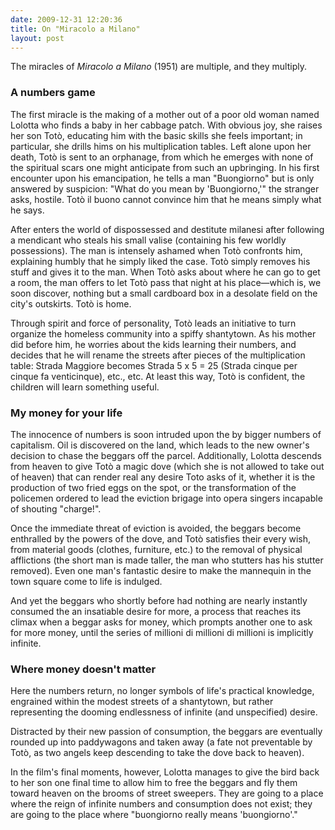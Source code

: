 ```yaml
---
date: 2009-12-31 12:20:36
title: On "Miracolo a Milano"
layout: post
---
```


The miracles of *Miracolo a Milano* (1951) are multiple, and they multiply.

### A numbers game
The first miracle is the making of a mother out of a poor old woman named Lolotta who finds a baby in her cabbage patch. With obvious joy, she raises her son Totò, educating him with the basic skills she feels important; in particular, she drills hims on his multiplication tables. Left alone upon her death, Totò is sent to an orphanage, from which he emerges with none of the spiritual scars one might anticipate from such an upbringing. In his first encounter upon his emancipation, he tells a man "Buongiorno" but is only answered by suspicion: "What do you mean by 'Buongiorno,'" the stranger asks, hostile. Totò il buono cannot convince him that he means simply what he says.

After enters the world of dispossessed and destitute milanesi after following a mendicant who steals his small valise (containing his few worldly possessions). The man is intensely ashamed when Totò confronts him, explaining humbly that he simply liked the case. Totò simply removes his stuff and gives it to the man. When Totò asks about where he can go to get a room, the man offers to let Totò pass that night at his place—which is, we soon discover, nothing but a small cardboard box in a desolate field on the city's outskirts. Totò is home.

Through spirit and force of personality, Totò leads an initiative to turn organize the homeless community into a spiffy shantytown. As his mother did before him, he worries about the kids learning their numbers, and decides that he will rename the streets after pieces of the multiplication table: Strada Maggiore becomes Strada 5 x 5 = 25 (Strada cinque per cinque fa venticinque), etc., etc. At least this way, Totò is confident, the children will learn something useful.

### My money for your life
The innocence of numbers is soon intruded upon the by bigger numbers of capitalism. Oil is discovered on the land, which leads to the new owner's decision to chase the beggars off the parcel. Additionally, Lolotta descends from heaven to give Totò a magic dove (which she is not allowed to take out of heaven) that can render real any desire Toto asks of it, whether it is the production of two fried eggs on the spot, or the transformation of the policemen ordered to lead the eviction brigage into opera singers incapable of shouting "charge!". 

Once the immediate threat of eviction is avoided, the beggars become enthralled by the powers of the dove, and Totò satisfies their every wish, from material goods (clothes, furniture, etc.) to the removal of physical afflictions (the short man is made taller, the man who stutters has his stutter removed). Even one man's fantastic desire to make the mannequin in the town square come to life is indulged. 

And yet the beggars who shortly before had nothing are nearly instantly consumed the an insatiable desire for more, a process that reaches its climax when a beggar asks for money, which prompts another one to ask for more money, until the series of millioni di millioni di millioni is implicitly infinite. 

### Where money doesn't matter
Here the numbers return, no longer symbols of life's practical knowledge, engrained within the modest streets of a shantytown, but rather representing the dooming endlessness of infinite (and unspecified) desire. 

Distracted by their new passion of consumption, the beggars are eventually rounded up into paddywagons and taken away (a fate not preventable by Totò, as two angels keep descending to take the dove back to heaven). 

In the film's final moments, however, Lolotta manages to give the bird back to her son one final time to allow him to free the beggars and fly them toward heaven on the brooms of street sweepers. They are going to a place where the reign of infinite numbers and consumption does not exist; they are going to the place where "buongiorno really means 'buongiorno'."